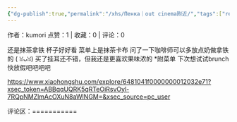 ```yaml
---
{"dg-publish":true,"permalink":"/xhs/Пенка｜out cinema附近/","tags":["rednote","圣彼得堡"],"created":"2025-03-17T22:15:11.698+08:00","updated":"2025-03-17T22:18:06.626+08:00"}
---
```


作者：kumori
点赞：1   |   收藏：0   |   评论：0

还是抹茶拿铁 杯子好好看 菜单上是抹茶卡布 问了一下咖啡师可以多放点奶做拿铁的 ( ꈍᴗꈍ)
买了挂耳还不错，但我还是更喜欢果味浓的
*附菜单
下次想试试brunch 快放假吧吧吧吧

https://www.xiaohongshu.com/explore/6481041f0000000012032e71?xsec_token=ABBqqUQRK5qRTeOiRsvOyl-7RQpNMZlmAcOXuN8aWlNGM=&xsec_source=pc_user

评论区：===========

